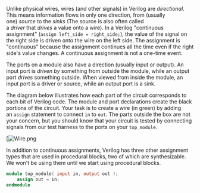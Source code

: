 Unlike physical wires, wires (and other signals) in Verilog are _directional_. This means information flows in only one direction, from (usually one) _source_ to the _sinks_ (The source is also often called a _driver_ that _drives_ a value onto a wire). In a Verilog "continuous assignment" (`assign left_side = right_side;`), the value of the signal on the right side is driven onto the wire on the left side. The assignment is "continuous" because the assignment continues all the time even if the right side's value changes. A continuous assignment is not a one-time event.

The ports on a module also have a direction (usually input or output). An input port is _driven by_ something from outside the module, while an output port _drives_ something outside. When viewed from inside the module, an input port is a driver or source, while an output port is a sink.

The diagram below illustrates how each part of the circuit corresponds to each bit of Verilog code. The module and port declarations create the black portions of the circuit. Your task is to create a wire (in green) by adding an `assign` statement to connect `in` to `out`. The parts outside the box are not your concern, but you should know that your circuit is tested by connecting signals from our test harness to the ports on your `top_module`.
  

[![Wire.png](https://hdlbits.01xz.net/mw/images/7/77/Wire.png)

In addition to continuous assignments, Verilog has three other assignment types that are used in procedural blocks, two of which are synthesizable. We won't be using them until we start using procedural blocks.

```verilog
module top_module( input in, output out );
	assign out = in;
endmodule
```
